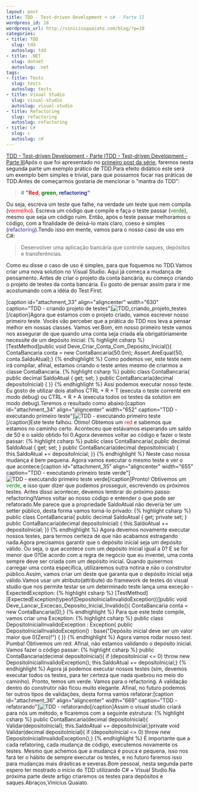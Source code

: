 ```yaml
--- 
layout: post
title: TDD - Test-driven Development + c# - Parte II
wordpress_id: 18
wordpress_url: http://viniciusquaiato.com/blog/?p=18
categories: 
- title: TDD
  slug: tdd
  autoslug: tdd
- title: .NET
  slug: dotnet
  autoslug: .net
tags: 
- title: Tests
  slug: tests
  autoslug: tests
- title: Visual Studio
  slug: visual-studio
  autoslug: visual-studio
- title: Refactoring
  slug: refactoring
  autoslug: refactoring
- title: C#
  slug: c
  autoslug: c#
---
```

[TDD - Test-driven Development - Parte I](http://viniciusquaiato.com/blog/tdd-test-driven-development-c/)[TDD - Test-driven Development - Parte III](http://viniciusquaiato.com/blog/tdd-test-drive…nt-c-parte-iii/)Após o que foi apresentado no [primeiro post da série](http://viniciusquaiato.com/blog/tdd-test-driven-development-c/), faremos nesta segunda parte um exemplo prático de TDD.Para efeito didático este será um exemplo bem simples e trivial, para que possamos focar nas práticas de TDD.Antes de começarmos gostaria de mencionar o "mantra do TDD":<blockquote># **"<span style="color: #ff0000;">Red</span>, <span style="color: #008000;">green</span>, <span style="color: #333399;">refactoring</span>"**
</blockquote>Ou seja, escreva um teste que falhe, na verdade um teste que nem compila (<span style="color: #ff0000;">vermelho</span>). Escreva um código que compile e faça o teste passar (<span style="color: #008000;">verde</span>), mesmo que seja um código ruim. Então, após o teste passar melhoramos o código, com a finalidade de deixá-lo mais claro, coeso e simples (<span style="color: #333399;">refactoring</span>).Tendo isso em mente, vamos para o nosso caso de uso em C#:<blockquote>Desenvolver uma aplicação bancária que controle saques, depósitos e transferências.</blockquote>Como eu disse o caso de uso é simples, para que foquemos no TDD.Vamos criar uma nova solution no Visual Studio. Aqui já começa a mudança de pensamento. Antes de criar o projeto da conta bancária, eu começo criando o projeto de testes da conta bancária. Eu gosto de pensar assim para ir me acostumando com a idéia do Test First.

[caption id="attachment_33" align="aligncenter" width="630" caption="TDD - criando projeto de testes"]![TDD_criando_projeto_testes](http://viniciusquaiato.com/blog/wp-content/uploads/2009/10/TDD_criando_projeto_testes.jpg "TDD - criando projeto de testes")[/caption]Agora que estamos com o projeto criado, vamos escrever nosso primeiro teste. Vocês vão perceber que a prática do TDD nos leva a pensar melhor em nossas classes. Vamos ver.Bom, em nosso primeiro teste vamos nos assegurar de que quando uma conta seja criada ela obrigatóriamente necessite de um depósito inicial:
{% highlight csharp %}
[TestMethod]public void Deve_Criar_Conta_Com_Deposito_Inicial(){    ContaBancaria conta = new ContaBancaria(50.0m);    Assert.AreEqual(50, conta.SaldoAtual);}
{% endhighlight %}
Como podemos ver, este teste nem irá compilar, afinal, estamos criando o teste antes mesmo de criarmos a classe ContaBancaria.
{% highlight csharp %}
public class ContaBancaria{    public decimal SaldoAtual { get; set; }    public ContaBancaria(decimal depositoInicial) { }}
{% endhighlight %}
Assi podemos executar nosso teste. Eu gosto de utilizar dois atalhos CTRL + R + T (executa o teste corrente em modo debug) ou CTRL + R + A (executa todos os testes da solution em modo debug).Teremos o resultado como abaixo:[caption id="attachment_34" align="aligncenter" width="652" caption="TDD - executando primeiro teste"]![TDD - executando primeiro teste](http://viniciusquaiato.com/blog/wp-content/uploads/2009/10/TDD_executando_primeiro_teste.jpg "TDD - executando primeiro teste")[/caption]Este teste falhou. Ótimo! Obtemos um <span style="color: #ff0000;">red</span> e sabemos que estamos no caminho certo. Aconteceu que estávamos esperando um saldo de 50 e o saldo obtido foi 0.Agora devemos voltar ao código e fazer o teste passar:
{% highlight csharp %}
public class ContaBancaria{    public decimal SaldoAtual { get; set; }    public ContaBancaria(decimal depositoInicial)    {        this.SaldoAtual += depositoInicial;    }}
{% endhighlight %}
Neste caso nossa mudança é bem pequena. Agora vamos executar o mesmo teste e ver o que acontece:[caption id="attachment_35" align="aligncenter" width="655" caption="TDD - executando primeiro teste verde"]![TDD - executando primeiro teste verde](http://viniciusquaiato.com/blog/wp-content/uploads/2009/10/TDD_executando_primeiro_teste_verde.jpg "TDD - executando primeiro teste verde")[/caption]Pronto! Obtivemos um <span style="color: #008000;">verde</span>, e isso quer dizer que podemos prosseguir, escrevendo os próximos testes. Antes disso acontecer, devemos lembrar do próximo passo: refactoring!Vamos voltar ao nosso código e entender o que pode ser refatorado.Me parece que a propriedade SaldoAtual não deveria ter um setter público, desta forma vamos torná-lo privado:
{% highlight csharp %}
public class ContaBancaria{    public decimal SaldoAtual { get; private set; }    public ContaBancaria(decimal depositoInicial)    {        this.SaldoAtual += depositoInicial;    }}
{% endhighlight %}
Agora devemos novamente executar nossos testes, para termos certeza de que não acabamos estragando nada.Agora precisamos garantir que o depósito inicial seja um depósito válido. Ou seja, o que acontece com um depósito inicial igual a 0? E se for menor que 0?De acordo com a regra de negócio que eu inventei, uma conta sempre deve ser criada com um depósito inicial. Quando quisermos carregar uma conta específica, utilizaremos outra notina e não o construtor público.Assim, vamos criar um deste que garanta que o depósito inicial seja válido.Vamos usar um atributo(attribute) do framework de testes do visual studio que nos permite testar se um determinado teste lança uma exceção - ExpectedException:
{% highlight csharp %}
[TestMethod][ExpectedException(typeof(DepositoInicialInvalidoException))]public void Deve_Lancar_Excecao_Deposito_Inicial_Invalido(){    ContaBancaria conta = new ContaBancaria(0);}
{% endhighlight %}
Para que este teste compile, vamos criar uma Exception:
{% highlight csharp %}
public class DepositoInicialInvalidoException : Exception{    public DepositoInicialInvalidoException()        : base("Depósito inicial deve ser um valor maior que 0(Zero)!") { }}
{% endhighlight %}
Agora vamos rodar nosso test. Pumba! Obtivemos um red. Afinal, não estamos validando o depósito inicial. Vamos fazer o código passar:
{% highlight csharp %}
public ContaBancaria(decimal depositoInicial){    if (depositoInicial &lt;= 0)        throw new DepositoInicialInvalidoException();    this.SaldoAtual += depositoInicial;}
{% endhighlight %}
Agora já podemos executar nossos testes (sim, devemos executar todos os testes, para ter certeza que nada quebrou no meio do caminho). Pronto, temos um verde. Vamos para o refactoring. A validação dentro do construtor não ficou muito elegante. Afinal, no futuro podemos ter outros tipos de validações, desta forma vamos refatorar:[caption id="attachment_36" align="aligncenter" width="669" caption="TDD - refatorando"]![TDD - refatorando](http://viniciusquaiato.com/blog/wp-content/uploads/2009/10/TDD_refatorando.jpg "TDD - refatorando")[/caption]Assim o visual studio criará para nós um método, e ficaremos com a seguinte estrutura:
{% highlight csharp %}
public ContaBancaria(decimal depositoInicial){    Validar(depositoInicial);    this.SaldoAtual += depositoInicial;}private void Validar(decimal depositoInicial){    if (depositoInicial &lt;= 0)        throw new DepositoInicialInvalidoException();}
{% endhighlight %}
É importante que a cada refatoring, cada mudança de código, executemos novamente os testes. Mesmo que achemos que a mudança é pouca e pequena, isso nos fará ter o hábito de sempre executar os testes, e no futuro faremos isso para mudanças mais drásticas e severas.Bom pessoal, nesta segunda parte espero ter mostrado o início do TDD utilizando C# + Visual Studio.Na próxima parte deste artigo criaremos os testes para depósitos e saques.Abraços,Vinicius Quaiato.
